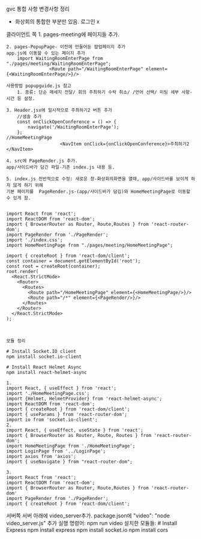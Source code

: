 gvc 통합 사항 변경사항 정리 
- 화상회의 통합한 부분만 있음. 로그인 x

클라이언트 쪽
	1. pages-meeting에 페이지들 추가.
	
	2. pages-PopupPage- 이전에 만들어둔 팝업페이지 추가
	app.js에 이동할 수 있는 페이지 추가
		import WaitingRoomEnterPage from "./pages/meeting/WaitingRoomEnterPage";
	                <Route path="/WaitingRoomEnterPage" element={<WaitingRoomEnterPage/>}/>
	
	사용방법 popupguide.js 참고
		1. 종류: 단순 메세지 전달/ 회의 주최하기 수락 취소/ /언어 선택/ 미팅 세부 사항-시간 등 설정.
	
	3. Header.jsx에 일시적으로 주최하기2 버튼 추가
	    //샘솔 추가
	    const onClickOpenConference = () => {
	        navigate('/WaitingRoomEnterPage');
	    };
	//HomeMeetingPage
	                    <NavItem onClick={onClickOpenConference}>주최하기2 </NavItem>
	
	4. src에 PageRender.js 추가.
	app/사이드바가 담긴 파일-기존 index.js 내용 등.
	
	5. index.js 전반적으로 수정: 새로운 창-화상회의화면을 열때, app/사이드바를 보이게 하지 않게 하기 위해
	기본 페이지를  PageRender.js-(app/사이드바가 담김)와 HomeMeetingPage로 이동할 수 있게 함.
	
	
	import React from 'react';
	import ReactDOM from 'react-dom';
	import { BrowserRouter as Router, Route,Routes } from 'react-router-dom';
	import PageRender from './PageRender';
	import './index.css';
	import HomeMeetingPage from "./pages/meeting/HomeMeetingPage";
	
	import { createRoot } from 'react-dom/client';
	const container = document.getElementById('root');
	const root = createRoot(container);
	root.render(
	  <React.StrictMode>
	    <Router>
	      <Routes>
	        <Route path="/HomeMeetingPage" element={<HomeMeetingPage/>}/>
	        <Route path="/*" element={<PageRender/>}/>
	      </Routes>
	    </Router>
	  </React.StrictMode>
	);
	
	
	
	모듈 정리
	
	# Install Socket.IO client
	npm install socket.io-client
	
	# Install React Helmet Async
	npm install react-helmet-async
	
	1.
	import React, { useEffect } from 'react';
	import './HomeMeetingPage.css';
	import {Helmet, HelmetProvider} from 'react-helmet-async';
	import ReactDOM from 'react-dom';
	import { createRoot } from 'react-dom/client';
	import { useParams } from 'react-router-dom';
	import io from 'socket.io-client';
	2. 
	import React, { useEffect, useState } from 'react';
	import { BrowserRouter as Router, Route, Routes } from 'react-router-dom';
	import HomeMeetingPage from './HomeMeetingPage';
	import LoginPage from '../LoginPage';
	import axios from 'axios';
	import { useNavigate } from "react-router-dom"; 
	
	3.
	import React from 'react';
	import ReactDOM from 'react-dom';
	import { BrowserRouter as Router, Route,Routes } from 'react-router-dom'
	import PageRender from './PageRender';
	import { createRoot } from 'react-dom/client';
서버쪽
	서버 아래에 video_server추가.
 	package.json에 "video": "node video_server.js" 추가
  	실행 명령어: npm run video
   	설치한 모듈들:
    # Install Express
		npm install express
		npm install socket.io
		npm install cors

